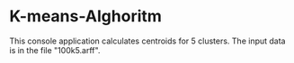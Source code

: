 # K-means-Alghoritm

This console application calculates centroids for 5 clusters. 
The input data is in the file "100k5.arff".
